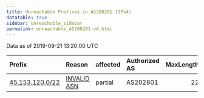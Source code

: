 ```yaml
---
title: Unreachable Prefixes in AS208201 (IPv4)
datatable: true
sidebar: unreachable_sidebar
permalink: unreachable_AS208201-v4.html
---
```


Data as of 2019-09-21 13:20:00 UTC


<div class="datatable-begin"></div>

| Prefix                                                   | Reason                                                                                                  | affected   | Authorized AS   |   MaxLength | Anchor                                         |   unreachable /24s |
|:---------------------------------------------------------|:--------------------------------------------------------------------------------------------------------|:-----------|:----------------|------------:|:-----------------------------------------------|-------------------:|
| [45.153.120.0/22](https://stat.ripe.net/45.153.120.0/22) | [INVALID ASN](https://rpki-validator.ripe.net/announcement-preview?asn=AS208201&prefix=45.153.120.0/22) | partial    | AS202801        |          22 | [RIPE](unreachable_RIPE_NCC_RPKI_Root-v4.html) |                  4 |

<div class="datatable-end"></div>